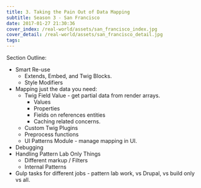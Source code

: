 ```yaml
---
title: 3. Taking the Pain Out of Data Mapping
subtitle: Season 3 - San Francisco
date: 2017-01-27 21:30:36
cover_index: /real-world/assets/san_francisco_index.jpg
cover_detail: /real-world/assets/san_francisco_detail.jpg
tags:
---
```


Section Outline:

* Smart Re-use
    * Extends, Embed, and Twig Blocks.
    * Style Modifiers
* Mapping just the data you need:
    * Twig Field Value - get partial data from render arrays.
        * Values
        * Properties
        * Fields on references entities
        * Caching related concerns.
    * Custom Twig Plugins
    * Preprocess functions
    * UI Patterns Module - manage mapping in UI.
* Debugging
* Handling Pattern Lab Only Things
    * Different markup / Filters
    * Internal Patterns
* Gulp tasks for different jobs - pattern lab work, vs Drupal, vs build only vs all.